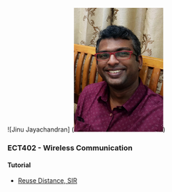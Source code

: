 ![Jinu Jayachandran] (<img src="https://github.com/jinujayachandran/jinujayachandran.github.io/blob/main/images/Photo.jpeg" width="200">)

### ECT402 - Wireless Communication
#### Tutorial
+ [Reuse Distance, SIR](https://drive.google.com/file/d/1LMHgypJYCYO2pH6nV2mKElxFl6IIF0JN/view?usp=share_link)
